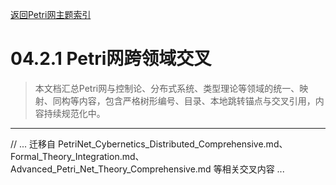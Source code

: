 [返回Petri网主题索引](./README.md)

# 04.2.1 Petri网跨领域交叉

> 本文档汇总Petri网与控制论、分布式系统、类型理论等领域的统一、映射、同构等内容，包含严格树形编号、目录、本地跳转锚点与交叉引用，内容持续规范化中。

---

// ... 迁移自 PetriNet_Cybernetics_Distributed_Comprehensive.md、Formal_Theory_Integration.md、Advanced_Petri_Net_Theory_Comprehensive.md 等相关交叉内容 ...
